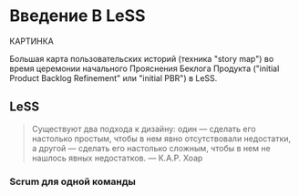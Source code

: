# Введение В LeSS

КАРТИНКА 

Большая карта пользовательских историй (техника "story map") во время церемонии начального Прояснения Беклога Продукта ("initial Product Backlog Refinement" или "initial PBR") в LeSS.

## LeSS

> Существуют два подхода к дизайну: 
> один — сделать его настолько простым, чтобы в нем явно отсутствовали недостатки,
> а другой — сделать его настолько сложным, чтобы
> в нем не нашлось явных недостатков.
> — К.А.Р. Хоар

### Scrum для одной команды


